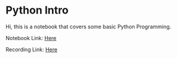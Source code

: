 # Python Intro
Hi, this is a notebook that covers some basic Python Programming.

Notebook Link: [Here](https://github.com/Michael-Beukman/HPC-InterestGroup/tree/main/programming/python/intro/PythonIntro.ipynb)

Recording Link: [Here](https://youtu.be/1sbbHgpoing)